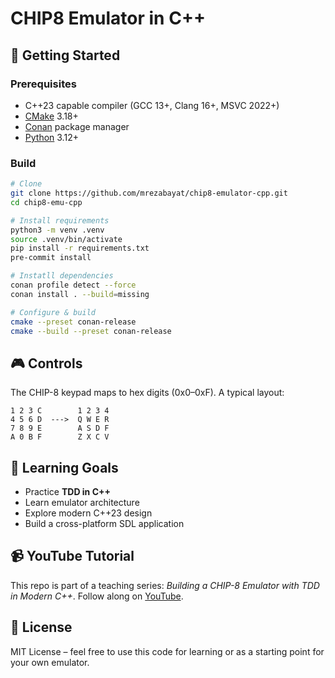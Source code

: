 # CHIP8 Emulator in C++

## 🚀 Getting Started

### Prerequisites

- C++23 capable compiler (GCC 13+, Clang 16+, MSVC 2022+)
- [CMake](https://cmake.org/) 3.18+
- [Conan](https://conan.io/) package manager
- [Python](https://www.python.org/) 3.12+

### Build

```bash
# Clone
git clone https://github.com/mrezabayat/chip8-emulator-cpp.git
cd chip8-emu-cpp

# Install requirements
python3 -m venv .venv
source .venv/bin/activate
pip install -r requirements.txt
pre-commit install

# Instatll dependencies
conan profile detect --force
conan install . --build=missing

# Configure & build
cmake --preset conan-release
cmake --build --preset conan-release
```

## 🎮 Controls

The CHIP-8 keypad maps to hex digits (0x0–0xF). A typical layout:

```text
1 2 3 C        1 2 3 4
4 5 6 D  --->  Q W E R
7 8 9 E        A S D F
A 0 B F        Z X C V
```

## 📖 Learning Goals

- Practice **TDD in C++**
- Learn emulator architecture
- Explore modern C++23 design
- Build a cross-platform SDL application

## 📹 YouTube Tutorial

This repo is part of a teaching series: *Building a CHIP-8 Emulator with TDD in Modern C++*.
Follow along on [YouTube](https://youtube.com/yourchannel).

## 📜 License

MIT License – feel free to use this code for learning or as a starting point for your own emulator.
